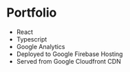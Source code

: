 # Portfolio

- React
- Typescript
- Google Analytics
- Deployed to Google Firebase Hosting
- Served from Google Cloudfront CDN
